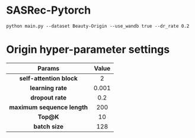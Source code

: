 # SASRec-Pytorch

```
python main.py --dataset Beauty-Origin --use_wandb true --dr_rate 0.2
```


# Origin hyper-parameter settings 

|**Params**|**Value**|
|:----:|:----:|
|**self-attention block**| 2 |
|**learning rate**| 0.001 |
|**dropout rate**| 0.2 |
|**maximum sequence length**| 200 |
|**Top@K**| 10 |
|**batch size**| 128 | 
